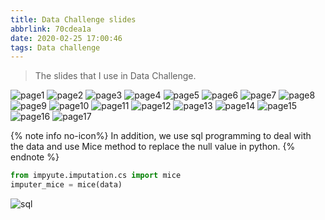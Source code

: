 ```yaml
---
title: Data Challenge slides
abbrlink: 70cdea1a
date: 2020-02-25 17:00:46
tags: Data challenge
---
```

> The slides that I use in Data Challenge.
<!-- more -->
![page1](/images/data-challenge-slides/1.PNG)
![page2](/images/data-challenge-slides/2.PNG)
![page3](/images/data-challenge-slides/3.PNG)
![page4](/images/data-challenge-slides/4.PNG)
![page5](/images/data-challenge-slides/5.PNG)
![page6](/images/data-challenge-slides/6.PNG)
![page7](/images/data-challenge-slides/7.PNG)
![page8](/images/data-challenge-slides/8.PNG)
![page9](/images/data-challenge-slides/9.PNG)
![page10](/images/data-challenge-slides/10.PNG)
![page11](/images/data-challenge-slides/11.PNG)
![page12](/images/data-challenge-slides/12.PNG)
![page13](/images/data-challenge-slides/13.PNG)
![page14](/images/data-challenge-slides/14.PNG)
![page15](/images/data-challenge-slides/15.PNG)
![page16](/images/data-challenge-slides/16.PNG)
![page17](/images/data-challenge-slides/17.PNG)

{% note info no-icon%}
In addition, we use sql programming to deal with the data and use Mice method to replace the null value in python.
{% endnote %}

```python
from impyute.imputation.cs import mice
imputer_mice = mice(data)
```
![sql](/images/data-challenge-slides/sql.png)
